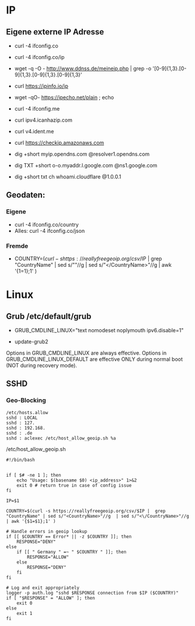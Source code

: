 
# IP
## Eigene externe IP Adresse
* curl -4 ifconfig.co
* curl -4 ifconfig.co/ip
* wget -q -O - http://www.ddnss.de/meineip.php | grep -o '[0-9]\{1,3\}\.[0-9]\{1,3\}\.[0-9]\{1,3\}\.[0-9]\{1,3\}'
* curl https://ipinfo.io/ip
* wget -qO- https://ipecho.net/plain ; echo
* curl -4 ifconfig.me
* curl ipv4.icanhazip.com
* curl v4.ident.me
* curl https://checkip.amazonaws.com

* dig +short myip.opendns.com @resolver1.opendns.com
* dig TXT +short o-o.myaddr.l.google.com @ns1.google.com
* dig +short txt ch whoami.cloudflare @1.0.0.1

## Geodaten:
### Eigene 
* curl -4 ifconfig.co/country
* Alles: curl -4 ifconfig.co/json
   
### Fremde
* COUNTRY=$(curl -s https://reallyfreegeoip.org/csv/$IP |  grep "CountryName" | sed s/"<CountryName>"//g  | sed s/"<\/CountryName>"//g | awk '{$1=$1};1' )




# Linux 
## Grub /etc/default/grub
* GRUB_CMDLINE_LINUX="text nomodeset noplymouth ipv6.disable=1"
+ update-grub2

Options in GRUB_CMDLINE_LINUX are always effective.
Options in GRUB_CMDLINE_LINUX_DEFAULT are effective ONLY during normal boot (NOT during recovery mode).


## SSHD
### Geo-Blocking
```
/etc/hosts.allow
sshd : LOCAL
sshd : 127.
sshd : 192.168.
sshd : .de
sshd : aclexec /etc/host_allow_geoip.sh %a
```

/etc/host_allow_geoip.sh
```
#!/bin/bash


if [ $# -ne 1 ]; then
    echo "Usage: $(basename $0) <ip_address>" 1>&2
    exit 0 # return true in case of config issue
fi

IP=$1

COUNTRY=$(curl -s https://reallyfreegeoip.org/csv/$IP |  grep "CountryName" | sed s/"<CountryName>"//g  | sed s/"<\/CountryName>"//g | awk '{$1=$1};1' )

# Handle errors in geoip lookup
if [[ $COUNTRY == Error* || -z $COUNTRY ]]; then
    RESPONSE="DENY"
else
    if [[ " Germany " =~ " $COUNTRY " ]]; then
        RESPONSE="ALLOW"
    else
        RESPONSE="DENY"
    fi
fi

# Log and exit appropriately
logger -p auth.log "sshd $RESPONSE connection from $IP ($COUNTRY)"
if [ "$RESPONSE" = "ALLOW" ]; then
    exit 0
else
    exit 1
fi

```
